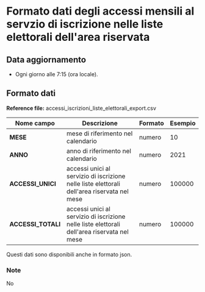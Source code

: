 # Formato dati degli accessi mensili al servzio di iscrizione nelle liste elettorali dell'area riservata

## Data aggiornamento
- Ogni giorno alle 7:15 (ora locale). 

## Formato dati

**Reference file:** accessi_iscrizioni_liste_elettorali_export.csv<br>

| Nome campo                  | Descrizione                       | Formato                       | Esempio             |
|-----------------------------|-----------------------------------|-------------------------------|---------------------|
| **MESE**       | mese di riferimento nel calendario             | numero                   | 10       |
| **ANNO**  | anno di riferimento nel calendario  |   numero     |        2021         |
| **ACCESSI_UNICI**       | accessi unici al servizio di iscrizione nelle liste elettorali dell'area riservata nel mese | numero             | 100000           |
| **ACCESSI_TOTALI**       | accessi unici al servizio di iscrizione nelle liste elettorali dell'area riservata nel mese | numero             | 100000             |


Questi dati sono disponibili anche in formato json.

### Note
No
